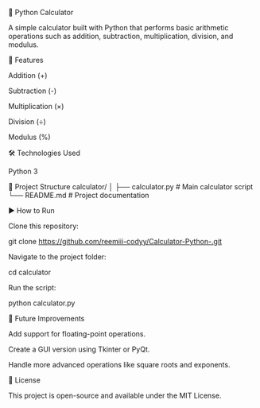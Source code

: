 🧮 Python Calculator

A simple calculator built with Python that performs basic arithmetic operations such as addition, subtraction, multiplication, division, and modulus.

🚀 Features

Addition (+)

Subtraction (-)

Multiplication (×)

Division (÷)

Modulus (%)

🛠️ Technologies Used

Python 3

📂 Project Structure
calculator/
│
├── calculator.py   # Main calculator script
└── README.md       # Project documentation

▶️ How to Run

Clone this repository:

git clone https://github.com/reemiii-codyy/Calculator-Python-.git


Navigate to the project folder:

cd calculator


Run the script:

python calculator.py

📌 Future Improvements

Add support for floating-point operations.

Create a GUI version using Tkinter or PyQt.

Handle more advanced operations like square roots and exponents.

📄 License

This project is open-source and available under the MIT License.
